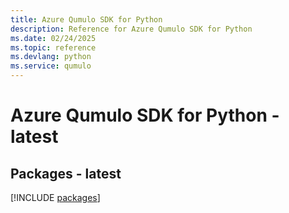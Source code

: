 ```yaml
---
title: Azure Qumulo SDK for Python
description: Reference for Azure Qumulo SDK for Python
ms.date: 02/24/2025
ms.topic: reference
ms.devlang: python
ms.service: qumulo
---
```

# Azure Qumulo SDK for Python - latest
## Packages - latest
[!INCLUDE [packages](qumulo-index.md)]